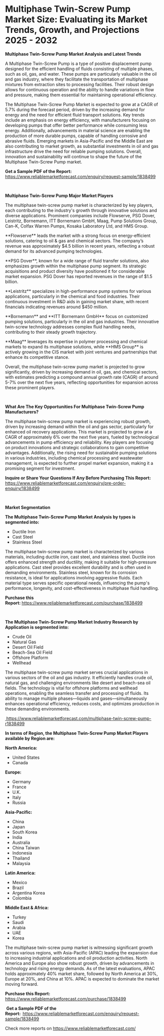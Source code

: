 <p><h1>Multiphase Twin-Screw Pump Market Size: Evaluating its Market Trends, Growth, and Projections 2025 - 2032</h1></p><p><strong>Multiphase Twin-Screw Pump Market Analysis and Latest Trends</strong></p>
<p><p>A Multiphase Twin-Screw Pump is a type of positive displacement pump designed for the efficient handling of fluids consisting of multiple phases, such as oil, gas, and water. These pumps are particularly valuable in the oil and gas industry, where they facilitate the transportation of multiphase mixtures from extraction sites to processing facilities. Their robust design allows for continuous operation and the ability to handle variations in flow and pressure, making them essential for maintaining operational efficiency.</p><p>The Multiphase Twin-Screw Pump Market is expected to grow at a CAGR of 5.7% during the forecast period, driven by the increasing demand for energy and the need for efficient fluid transport solutions. Key trends include an emphasis on energy efficiency, with manufacturers focusing on developing pumps that offer better performance while consuming less energy. Additionally, advancements in material science are enabling the production of more durable pumps, capable of handling corrosive and abrasive fluids. Emerging markets in Asia-Pacific and the Middle East are also contributing to market growth, as substantial investments in oil and gas infrastructure drive the need for reliable pumping solutions. Overall, innovation and sustainability will continue to shape the future of the Multiphase Twin-Screw Pump market.</p></p>
<p><strong>Get a Sample PDF of the Report:&nbsp;</strong> <a href="https://www.reliablemarketforecast.com/enquiry/request-sample/1838499?utm_campaign=1890&utm_medium=2&utm_source=Github&utm_content=ia&utm_term=28022025&utm_id=multiphase-twin-screw-pump">https://www.reliablemarketforecast.com/enquiry/request-sample/1838499</a></p>
<p>&nbsp;</p>
<p><strong>Multiphase Twin-Screw Pump Major Market Players</strong></p>
<p><p>The multiphase twin-screw pump market is characterized by key players, each contributing to the industry's growth through innovative solutions and diverse applications. Prominent companies include Flowserve, PSG Dover, Leistritz, Bornemann, ITT Bornemann GmbH, Maag, Pump Solutions Group, Can-K, Colfax Warren Pumps, Kosaka Laboratory Ltd, and HMS Group.</p><p>**Flowserve** leads the market with a strong focus on energy-efficient solutions, catering to oil & gas and chemical sectors. The company’s revenue was approximately $4.5 billion in recent years, reflecting a robust demand for its advanced pumping technologies. </p><p>**PSG Dover**, known for a wide range of fluid transfer solutions, also emphasizes growth within the multiphase pump segment. Its strategic acquisitions and product diversity have positioned it for considerable market expansion. PSG Dover has reported revenues in the range of $1.5 billion.</p><p>**Leistritz** specializes in high-performance pump systems for various applications, particularly in the chemical and food industries. Their continuous investment in R&D aids in gaining market share, with recent financials indicating revenues around $450 million.</p><p>**Bornemann** and **ITT Bornemann GmbH** focus on customized pumping solutions, particularly in the oil and gas industries. Their innovative twin-screw technology addresses complex fluid handling needs, contributing to their steady growth trajectory.</p><p>**Maag** leverages its expertise in polymer processing and chemical markets to expand its multiphase solutions, while **HMS Group** is actively growing in the CIS market with joint ventures and partnerships that enhance its competitive stance.</p><p>Overall, the multiphase twin-screw pump market is projected to grow significantly, driven by increasing demand in oil, gas, and chemical sectors, with estimates predicting a compound annual growth rate (CAGR) of around 5-7% over the next five years, reflecting opportunities for expansion across these prominent players.</p></p>
<p>&nbsp;</p>
<p><strong>What Are The Key Opportunities For Multiphase Twin-Screw Pump Manufacturers?</strong></p>
<p><p>The multiphase twin-screw pump market is experiencing robust growth, driven by increasing demand within the oil and gas sector, particularly for enhanced oil recovery applications. This market is projected to grow at a CAGR of approximately 6% over the next five years, fueled by technological advancements in pump efficiency and reliability. Key players are focusing on product innovations and strategic collaborations to gain competitive advantages. Additionally, the rising need for sustainable pumping solutions in various industries, including chemical processing and wastewater management, is expected to further propel market expansion, making it a promising segment for investment.</p></p>
<p><strong>Inquire or Share Your Questions If Any Before Purchasing This Report:</strong> <a href="https://www.reliablemarketforecast.com/enquiry/pre-order-enquiry/1838499?utm_campaign=1890&utm_medium=2&utm_source=Github&utm_content=ia&utm_term=28022025&utm_id=multiphase-twin-screw-pump">https://www.reliablemarketforecast.com/enquiry/pre-order-enquiry/1838499</a></p>
<p>&nbsp;</p>
<p><strong>Market Segmentation</strong></p>
<p><strong>The Multiphase Twin-Screw Pump Market Analysis by types is segmented into:</strong></p>
<p><ul><li>Ductile Iron</li><li>Cast Steel</li><li>Stainless Steel</li></ul></p>
<p><p>The multiphase twin-screw pump market is characterized by various materials, including ductile iron, cast steel, and stainless steel. Ductile iron offers enhanced strength and ductility, making it suitable for high-pressure applications. Cast steel provides excellent durability and is often used in demanding environments. Stainless steel, known for its corrosion resistance, is ideal for applications involving aggressive fluids. Each material type serves specific operational needs, influencing the pump's performance, longevity, and cost-effectiveness in multiphase fluid handling.</p></p>
<p><strong>Purchase this Report:&nbsp;</strong><a href="https://www.reliablemarketforecast.com/purchase/1838499?utm_campaign=1890&utm_medium=2&utm_source=Github&utm_content=ia&utm_term=28022025&utm_id=multiphase-twin-screw-pump">https://www.reliablemarketforecast.com/purchase/1838499</a></p>
<p>&nbsp;</p>
<p><strong>The Multiphase Twin-Screw Pump Market Industry Research by Application is segmented into:</strong></p>
<p><ul><li>Crude Oil</li><li>Natural Gas</li><li>Desert Oil Field</li><li>Beach-Sea Oil Field</li><li>Offshore Platform</li><li>Wellhead</li></ul></p>
<p><p>The multiphase twin-screw pump market serves crucial applications in various sectors of the oil and gas industry. It efficiently handles crude oil, natural gas, and challenging environments like desert and beach-sea oil fields. The technology is vital for offshore platforms and wellhead operations, enabling the seamless transfer and processing of fluids. Its ability to manage multiple phases—liquids and gases—simultaneously enhances operational efficiency, reduces costs, and optimizes production in these demanding environments.</p></p>
<p><a href="https://www.reliablemarketforecast.com/multiphase-twin-screw-pump-r1838499?utm_campaign=1890&utm_medium=2&utm_source=Github&utm_content=ia&utm_term=28022025&utm_id=multiphase-twin-screw-pump">&nbsp;https://www.reliablemarketforecast.com/multiphase-twin-screw-pump-r1838499</a></p>
<p><strong>In terms of Region, the Multiphase Twin-Screw Pump Market Players available by Region are:</strong></p>
<p>
    <p> <strong> North America: </strong>
        <ul>
            <li>United States</li>
            <li>Canada</li>
        </ul>
        </p> 
    <p> <strong> Europe: </strong>
        <ul>
            <li>Germany</li>
            <li>France</li>
            <li>U.K.</li>
            <li>Italy</li>
            <li>Russia</li>
        </ul>
        </p> 
    <p> <strong> Asia-Pacific: </strong>
        <ul>
            <li>China</li>
            <li>Japan</li>
            <li>South Korea</li>
            <li>India</li>
            <li>Australia</li>
            <li>China Taiwan</li>
            <li>Indonesia</li>
            <li>Thailand</li>
            <li>Malaysia</li>
        </ul>
        </p> 
    <p> <strong> Latin America: </strong>
        <ul>
            <li>Mexico</li>
            <li>Brazil</li>
            <li>Argentina Korea</li>
            <li>Colombia</li>
        </ul>
        </p> 
    <p> <strong> Middle East & Africa: </strong>
        <ul>
            <li>Turkey</li>
            <li>Saudi</li>
            <li>Arabia</li>
            <li>UAE</li>
            <li>Korea</li>
        </ul>
    </p>
    </p>
<p><p>The multiphase twin-screw pump market is witnessing significant growth across various regions, with Asia-Pacific (APAC) leading the expansion due to increasing industrial applications and oil production activities. North America and Europe also show robust growth, driven by advancements in technology and rising energy demands. As of the latest evaluations, APAC holds approximately 40% market share, followed by North America at 30%, Europe at 20%, and China at 10%. APAC is expected to dominate the market moving forward.</p></p>
<p><strong>Purchase this Report: </strong><a href="https://www.reliablemarketforecast.com/purchase/1838499?utm_campaign=1890&utm_medium=2&utm_source=Github&utm_content=ia&utm_term=28022025&utm_id=multiphase-twin-screw-pump">https://www.reliablemarketforecast.com/purchase/1838499</a></p>
<p>&nbsp;<strong>Get a Sample PDF of the Report:&nbsp;&nbsp;</strong><a href="https://www.reliablemarketforecast.com/enquiry/request-sample/1838499?utm_campaign=1890&utm_medium=2&utm_source=Github&utm_content=ia&utm_term=28022025&utm_id=multiphase-twin-screw-pump">https://www.reliablemarketforecast.com/enquiry/request-sample/1838499</a></p>
<p><strong></strong></p>
<p>Check more reports on <a href="https://www.reliablemarketforecast.com/?utm_campaign=1890&utm_medium=2&utm_source=Github&utm_content=ia&utm_term=28022025&utm_id=multiphase-twin-screw-pump">https://www.reliablemarketforecast.com/</a></p>